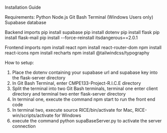Installation Guide

Requirements:
Python
Node.js
Git Bash Terminal (Windows Users only)
Supabase database

Backend imports
pip install supabase
pip install dotenv
pip install flask
pip install flask-mail
pip install --force-reinstall itsdangerous==2.0.1

Frontend imports
npm install react
npm install react-router-dom
npm install react-icons
npm install recharts
npm install @tailwindcss/typography

How to setup:
1. Place the dotenv containing your supabase url and supabase key into the flask-server directory
2. In Git Bash Terminal, enter CMPE133-Project-R.I.C.E directory
3. Split the terminal into two Git Bash terminals, terminal one enter client directory and terminal two enter flask-server directory
4. In terminal one, execute the command npm start to run the front end code
5. In terminal two, execute source RICE/bin/activate for Mac, RICE-win/scripts/activate for Windows
6. execute the command python supaBaseServer.py to activate the server connection 

